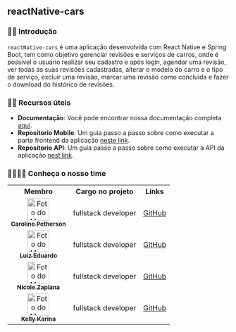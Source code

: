 ## reactNative-cars



 ### 🙋‍♀️ Introdução
 
`reactNative-cars` é uma aplicação desenvolvida com React Native e Spring Boot, tem como objetivo gerenciar revisões e serviços de carros, onde é possivel o usuário realizar seu cadastro e após login, agendar uma revisão, ver todas as suas revisões cadastradas, alterar o modelo do carro e o tipo de serviço, excluir uma revisão, marcar uma revisão como concluída e fazer o download do histórico de revisões.


### 👩‍💻 Recursos úteis 

- **Documentação**: Você pode encontrar nossa documentação completa [aqui]().
- **Repositorio Mobile**: Um guia passo a passo sobre como executar a parte frontend da aplicação [neste link]().
- **Repositorio API**: Um guia passo a passo sobre como executar a API da aplicação [nest link]().


### 👩‍💻👨‍💻 Conheça o nosso time 

<table>
  <tr>
    <th>Membro</th>
    <th>Cargo no projeto</th>
    <th>Links</th>
  </tr>
 <!-- Caroline Petherson !-->
  <tr>
    <td align="center">
      <a href="#"><img src="https://media.licdn.com/dms/image/v2/D4D03AQHXdCeCVmEKJA/profile-displayphoto-shrink_800_800/profile-displayphoto-shrink_800_800/0/1666838633991?e=1735171200&v=beta&t=EJraRlxkRs9e1pehMK7bU7cEYNpkl3kaBYjE2qnowR8" width="50px;" alt="Foto do Membro"/><br />
      <sub><b>Caroline Petherson</b></sub></a><br />
    </td>
    <td>fullstack developer</td>
    <td align="center">
      <a href="https://github.com/Cahmarchi95">GitHub</a><br />
    </td>
  </tr>
  
 <!-- Luiz Eduardo !-->
  <tr>
    <td align="center">
      <a href="#"><img src="https://media.licdn.com/dms/image/v2/D4E03AQHHJT05wrUYBw/profile-displayphoto-shrink_800_800/profile-displayphoto-shrink_800_800/0/1726587225924?e=1735171200&v=beta&t=TFqVxtfeEzO4q_NJIMo_vkm8Ls12y2K6ozk2z1H4GAw" width="50px;" alt="Foto do Membro"/><br />
      <sub><b>Luiz Eduardo</b></sub></a><br />
    </td>
    <td>fullstack developer</td>
    <td align="center">
      <a href="https://github.com/Luizeduard05">GitHub</a><br />
    </td>
  </tr>
  
 <!-- Nicole Zaplana !-->
  <tr>
    <td align="center">
      <a href="#"><img src="https://media.licdn.com/dms/image/v2/D4D03AQFXUICGQpu1UQ/profile-displayphoto-shrink_800_800/profile-displayphoto-shrink_800_800/0/1725891490493?e=1735171200&v=beta&t=DH6GwnI_xxvktgA4817hMEmxlP-hwSKuufRlW3K-pgw" width="50px;" alt="Foto do Membro"/><br />
      <sub><b>Nicole Zaplana</b></sub></a><br />
    </td>
    <td>fullstack developer</td>
    <td align="center">
      <a href="https://github.com/NicoleZaplana">GitHub</a><br />
    </td>
  </tr>
  
 <!-- Kelly Karina !-->
  <tr>
    <td align="center">
      <a href="#"><img src="https://media.licdn.com/dms/image/v2/D4D03AQFGFUBf5nBWUQ/profile-displayphoto-shrink_800_800/profile-displayphoto-shrink_800_800/0/1723227645644?e=1735171200&v=beta&t=jIAmLXh2bBWzhysdm13XgC4uPd7Xr4f8K8kCe_Cdyzw" width="50px;" alt="Foto do Membro"/><br />
      <sub><b>Kelly Karina</b></sub></a><br />
    </td>
    <td>fullstack developer</td>
    <td align="center">
      <a href="https://github.com/KellyKarina">GitHub</a><br />
    </td>
  </tr>
 
 
  <!-- Repita o padrão acima para cada membro da equipe -->
</table>
